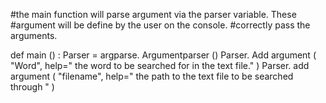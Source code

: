 #the main function will parse argument via the parser variable. These 
#argument will be define by the user on the console. 
#correctly pass the arguments. 

def main () :
Parser = argparse. Argumentparser () 
Parser. Add argument (
     "Word", 
      help=" the word to be searched for in the text file." 
) 
Parser. add argument (
      "filename", 
      help=" the path to the text file to be searched through "
) 
